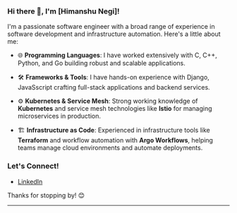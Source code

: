 ### Hi there 👋, I'm [Himanshu Negi]!

I'm a passionate software engineer with a broad range of experience in software development and infrastructure automation. Here's a little about me:

- 🌐 **Programming Languages**: I have worked extensively with C, C++, Python, and Go building robust and scalable applications.
  
- 🛠️ **Frameworks & Tools**: I have hands-on experience with Django, JavaSscript crafting full-stack applications and backend services.

- ⚙️ **Kubernetes & Service Mesh**: Strong working knowledge of **Kubernetes** and service mesh technologies like **Istio** for managing microservices in production.

- 🏗️ **Infrastructure as Code**: Experienced in infrastructure tools like **Terraform** and workflow automation with **Argo Workflows**, helping teams manage cloud environments and automate deployments.


### Let's Connect!
- [LinkedIn](https://in.linkedin.com/in/himanshu-negi-18695a12b) 


Thanks for stopping by! 😊

---
